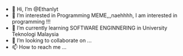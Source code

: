 - 👋 Hi, I’m @Ethanlyt
- 👀 I’m interested in Programming MEME,,,naehhhh, I am interested in programming !!!
- 🌱 I’m currently learning SOFTWARE ENGINNERING in University Teknologi Malaysia
- 💞️ I’m looking to collaborate on ...
- 📫 How to reach me ...

<!---
Ethanlyt/Ethanlyt is a ✨ special ✨ repository because its `README.md` (this file) appears on your GitHub profile.
You can click the Preview link to take a look at your changes.
--->
